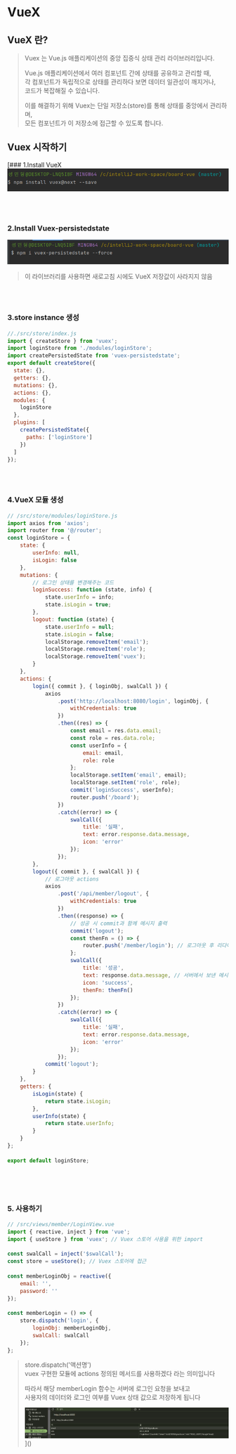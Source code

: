 # VueX

## VueX 란?
>Vuex 는 Vue.js 애플리케이션의 중앙 집중식 상태 관리 라이브러리입니다.   
> 
>Vue.js 애플리케이션에서 여러 컴포넌트 간에 상태를 공유하고 관리할 때,  
>각 컴포넌트가 독립적으로 상태를 관리하다 보면 데이터 일관성이 깨지거나,   
>코드가 복잡해질 수 있습니다.
> 
>
>이를 해결하기 위해 Vuex는 단일 저장소(store)를 통해 상태를 중앙에서 관리하며,  
> 모든 컴포넌트가 이 저장소에 접근할 수 있도록 합니다.
 

## Vuex 시작하기


[### 1.Install VueX
![img_1.png](img_1.png)

&nbsp;   
&nbsp;    


### 2.Install Vuex-persistedstate 
![img.png](img.png)

> 이 라이브러리를 사용하면 새로고침 시에도 VueX 저장값이 사라지지 않음

&nbsp;     
&nbsp;   
### 3.store instance 생성
```javascript
//./src/store/index.js
import { createStore } from 'vuex';
import loginStore from './modules/loginStore';
import createPersistedState from 'vuex-persistedstate';
export default createStore({
  state: {},
  getters: {},
  mutations: {},
  actions: {},
  modules: {
    loginStore
  },
  plugins: [
    createPersistedState({
      paths: ['loginStore']
    })
  ]
});
```
&nbsp;       
&nbsp;     
   

### 4.VueX 모듈 생성
```javascript
// /src/store/modules/loginStore.js
import axios from 'axios';
import router from '@/router';
const loginStore = {
    state: {
        userInfo: null,
        isLogin: false
    },
    mutations: {
        // 로그인 상태를 변경해주는 코드
        loginSuccess: function (state, info) {
            state.userInfo = info;
            state.isLogin = true;
        },
        logout: function (state) {
            state.userInfo = null;
            state.isLogin = false;
            localStorage.removeItem('email');
            localStorage.removeItem('role');
            localStorage.removeItem('vuex');
        }
    },
    actions: {
        login({ commit }, { loginObj, swalCall }) {
            axios
                .post('http://localhost:8080/login', loginObj, {
                    withCredentials: true
                })
                .then((res) => {
                    const email = res.data.email;
                    const role = res.data.role;
                    const userInfo = {
                        email: email,
                        role: role
                    };
                    localStorage.setItem('email', email);
                    localStorage.setItem('role', role);
                    commit('loginSuccess', userInfo);
                    router.push('/board');
                })
                .catch((error) => {
                    swalCall({
                        title: '실패',
                        text: error.response.data.message,
                        icon: 'error'
                    });
                });
        },
        logout({ commit }, { swalCall }) {
            // 로그아웃 actions
            axios
                .post('/api/member/logout', {
                    withCredentials: true
                })
                .then((response) => {
                    // 성공 시 commit과 함께 메시지 출력
                    commit('logout');
                    const thenFn = () => {
                        router.push('/member/login'); // 로그아웃 후 리다이렉션
                    };
                    swalCall({
                        title: '성공',
                        text: response.data.message, // 서버에서 보낸 메시지
                        icon: 'success',
                        thenFn: thenFn()
                    });
                })
                .catch((error) => {
                    swalCall({
                        title: '실패',
                        text: error.response.data.message,
                        icon: 'error'
                    });
                });
            commit('logout');
        }
    },
    getters: {
        isLogin(state) {
            return state.isLogin;
        },
        userInfo(state) {
            return state.userInfo;
        }
    }
};

export default loginStore;

```
&nbsp;   
&nbsp;   
&nbsp;    


### 5. 사용하기
```javascript
// /src/views/member/LoginView.vue 
import { reactive, inject } from 'vue';
import { useStore } from 'vuex'; // Vuex 스토어 사용을 위한 import

const swalCall = inject('$swalCall');
const store = useStore(); // Vuex 스토어에 접근

const memberLoginObj = reactive({
    email: '',
    password: ''
});

const memberLogin = () => {
    store.dispatch('login', {
        loginObj: memberLoginObj,
        swalCall: swalCall
    });
};
```
>store.dispatch('액션명')  
> vuex 구현한 모듈에 actions 정의된 메서드를 사용하겠다 라는 의미입니다
> 
> 따라서 해당 memberLogin 함수는 서버에 로그인 요청을 보내고    
> 사용자의 데이터와 로그인 여부를 Vuex 상태 값으로 저장하게 됩니다
> 
> ![img_2.png](img_2.png)]()